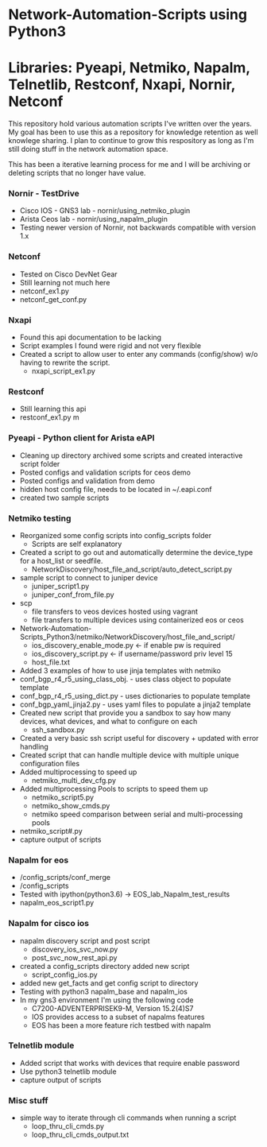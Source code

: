 # Network-Automation-Scripts using Python3
# Libraries: Pyeapi, Netmiko, Napalm, Telnetlib, Restconf, Nxapi, Nornir, Netconf
This repository hold various automation scripts I've written over the years. 
My goal has been to use this as a repository for knowledge retention as well knowlege sharing.
I plan to continue to grow this respository as long as I'm still doing stuff in the network automation space.

This has been a iterative learning process for me and I will be archiving or deleting scripts that no longer have value.

### Nornir - TestDrive 
- Cisco IOS - GNS3 lab - nornir/using_netmiko_plugin
- Arista Ceos lab - nornir/using_napalm_plugin 
- Testing newer version of Nornir, not backwards compatible with version 1.x

### Netconf
- Tested on Cisco DevNet Gear
- Still learning not much here
- netconf_ex1.py
- netconf_get_conf.py

### Nxapi 
- Found this api documentation to be lacking
- Script examples I found were rigid and not very flexible
- Created a script to allow user to enter any commands (config/show) w/o having to rewrite the script.
  - nxapi_script_ex1.py

### Restconf 
- Still learning this api
- restconf_ex1.py
m
### Pyeapi - Python client for Arista eAPI 
 - Cleaning up directory archived some scripts and created interactive script folder
 - Posted configs and validation scripts for ceos demo
 - Posted configs and validation from demo
 - hidden host config file, needs to be located in ~/.eapi.conf
 - created two sample scripts

### Netmiko testing
- Reorganized some config scripts into config_scripts folder
  - Scripts are self explanatory
- Created a script to go out and automatically determine the device_type for a host_list or seedfile.
  - NetworkDiscovery/host_file_and_script/auto_detect_script.py
- sample script to connect to juniper device
  - juniper_script1.py
  - juniper_conf_from_file.py
- scp 
  - file transfers to veos devices hosted using vagrant
  - file transfers to multiple devices using containerized eos or ceos 
- Network-Automation-Scripts_Python3/netmiko/NetworkDiscovery/host_file_and_script/
  - ios_discovery_enable_mode.py <- if enable pw is required
  - ios_discovery_script.py <- if username/password priv level 15
  - host_file.txt
- Added 3 examples of how to use jinja templates with netmiko
 - conf_bgp_r4_r5_using_class_obj. - uses class object to populate template
 - conf_bgp_r4_r5_using_dict.py - uses dictionaries to populate template
 - conf_bgp_yaml_jinja2.py - uses yaml files to populate a jinja2 template
- Created new script that provide you a sandbox to say how many devices, what devices, and what to configure on each
    - ssh_sandbox.py
- Created a very basic ssh script useful for discovery + updated with error handling
- Created script that can handle multiple device with multiple unique configuration files
- Added multiprocessing to speed up
    - netmiko_multi_dev_cfg.py
- Added multiprocessing Pools to scripts to speed them up
    - netmiko_script5.py
    - netmiko_show_cmds.py
    - netmiko speed comparison between serial and multi-processing pools
- netmiko_script#.py
- capture output of scripts

### Napalm for eos
- /config_scripts/conf_merge 
- /config_scripts
- Tested with ipython(python3.6) -> EOS_lab_Napalm_test_results
- napalm_eos_script1.py

### Napalm for cisco ios
- napalm discovery script and post script
    - discovery_ios_svc_now.py
    - post_svc_now_rest_api.py
- created a config_scripts directory added new script
    - script_config_ios.py
- added new get_facts and get config script to directory
- Testing with python3 napalm_base and napalm_ios
- In my gns3 environment I'm using the following code
    - C7200-ADVENTERPRISEK9-M, Version 15.2(4)S7
    - IOS provides access to a subset of napalms features
    - EOS has been a more feature rich testbed with napalm

### Telnetlib module
- Added script that works with devices that require enable password
- Use python3 telnetlib module
- capture output of scripts

### Misc stuff
- simple way to iterate through cli commands when running a script
  - loop_thru_cli_cmds.py
  - loop_thru_cli_cmds_output.txt



